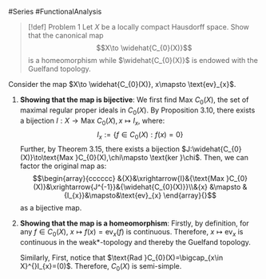 #Series #FunctionalAnalysis 

> [!def] Problem 1
> Let $X$ be a locally compact Hausdorff space. Show that the canonical map $$X\to \widehat{C_{0}(X)}$$is a homeomorphism while $\widehat{C_{0}(X)}$ is endowed with the Guelfand topology.

Consider the map $X\to \widehat{C_{0}(X)}, x\mapsto \text{ev}_{x}$. 
1. **Showing that the map is bijective**:
	We first find $\text{Max }C_{0}(X)$, the set of maximal regular proper ideals in $C_{0}(X)$. By Proposition 3.10, there exists a bijection $I:X\to \text{Max }C_{0}(X),x\mapsto I_{x}$, where: $$I_{x}:=\{ f\in C_{0}(X):f(x)=0 \}$$Further, by Theorem 3.15, there exists a bijection $J:\widehat{C_{0}(X)}\to\text{Max }C_{0}(X),\chi\mapsto \text{ker }\chi$. Then, we can factor the original map as: $$\begin{array}{cccccc} &{X}&\xrightarrow{I}&{\text{Max }C_{0}(X)}&\xrightarrow{J^{-1}}&{\widehat{C_{0}(X)}}\\&{x} &\mapsto & {I_{x}}&\mapsto&\text{ev}_{x} \end{array}{}$$as a bijective map.
2. **Showing that the map is a homeomorphism**:
	Firstly, by definition, for any $f\in C_{0}(X)$, $x\mapsto f(x)=\text{ev}_{x}(f)$ is continuous. Therefore, $x\mapsto \text{ev}_{x}$ is continuous in the weak*-topology and thereby the Guelfand topology. 
	
	Similarly, 
	First, notice that $\text{Rad }C_{0}(X)=\bigcap_{x\in X}^{}I_{x}=(0)$. Therefore, $C_{0}(X)$ is semi-simple.